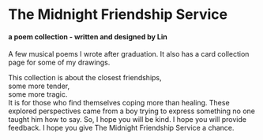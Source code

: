 # The Midnight Friendship Service
#### a poem collection - written and designed by Lin

A few musical poems I wrote after graduation. It also has a card collection page for some of my drawings. 

This collection is about the closest friendships, <br>
some more tender, <br>
some more tragic. <br>
It is for those who find themselves coping more than healing. These explored perspectives came from a boy trying to express something no one taught him how to say. So, I hope you will be kind. I hope you will provide feedback. I hope you give The Midnight Friendship Service a chance. 

